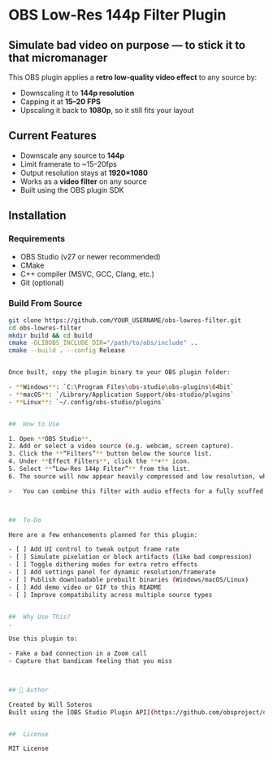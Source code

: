 #  OBS Low-Res 144p Filter Plugin

##  Simulate bad video on purpose — to stick it to that micromanager

This OBS plugin applies a **retro low-quality video effect** to any source by:

- Downscaling it to **144p resolution**
- Capping it at **15–20 FPS**
- Upscaling it back to **1080p**, so it still fits your layout


## Current Features

- Downscale any source to **144p**
- Limit framerate to ~15–20fps
- Output resolution stays at **1920×1080**
- Works as a **video filter** on any source
- Built using the OBS plugin SDK

## Installation

### Requirements

- OBS Studio (v27 or newer recommended)
- CMake
- C++ compiler (MSVC, GCC, Clang, etc.)
- Git (optional)


### Build From Source

```bash
git clone https://github.com/YOUR_USERNAME/obs-lowres-filter.git
cd obs-lowres-filter
mkdir build && cd build
cmake -DLIBOBS_INCLUDE_DIR="/path/to/obs/include" ..
cmake --build . --config Release


Once built, copy the plugin binary to your OBS plugin folder:

- **Windows**: `C:\Program Files\obs-studio\obs-plugins\64bit`
- **macOS**: `/Library/Application Support/obs-studio/plugins`
- **Linux**: `~/.config/obs-studio/plugins`


##  How to Use

1. Open **OBS Studio**.
2. Add or select a video source (e.g. webcam, screen capture).
3. Click the **“Filters”** button below the source list.
4. Under **Effect Filters**, click the **+** icon.
5. Select **“Low-Res 144p Filter”** from the list.
6. The source will now appear heavily compressed and low resolution, while still fitting your 1080p scene.

>   You can combine this filter with audio effects for a fully scuffed look.



##  To-Do

Here are a few enhancements planned for this plugin:

- [ ] Add UI control to tweak output frame rate
- [ ] Simulate pixelation or block artifacts (like bad compression)
- [ ] Toggle dithering modes for extra retro effects
- [ ] Add settings panel for dynamic resolution/framerate
- [ ] Publish downloadable prebuilt binaries (Windows/macOS/Linux)
- [ ] Add demo video or GIF to this README
- [ ] Improve compatibility across multiple source types


##  Why Use This?
.

Use this plugin to:

- Fake a bad connection in a Zoom call
- Capture that bandicam feeling that you miss



## 👤 Author

Created by Will Soteros 
Built using the [OBS Studio Plugin API](https://github.com/obsproject/obs-studio)


##  License

MIT License
